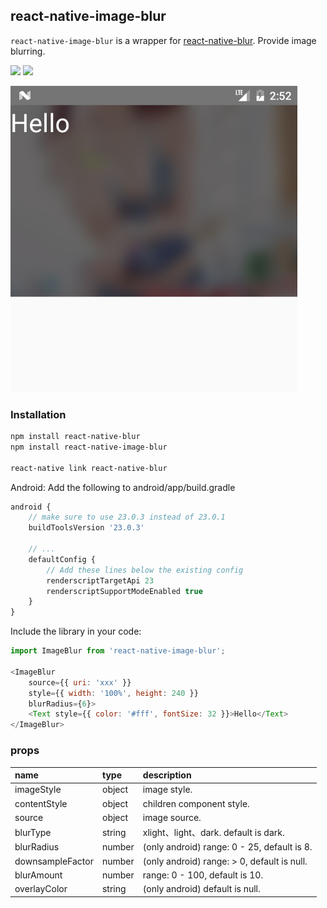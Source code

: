 

## react-native-image-blur
`react-native-image-blur` is a wrapper for [react-native-blur](https://github.com/react-native-community/react-native-blur). Provide image blurring.

<a href="https://www.npmjs.com/package/react-native-image-blur"><img src="https://img.shields.io/npm/v/react-native-image-blur.svg?style=flat-square"></a>
<a href="https://www.npmjs.com/package/react-native-image-blur"><img src="https://img.shields.io/npm/dm/react-native-image-blur.svg?style=flat-square"></a>

![](./image/20180721105323.png)

### Installation

```bash
npm install react-native-blur
npm install react-native-image-blur

react-native link react-native-blur
```

Android: Add the following to android/app/build.gradle

```js
android {
    // make sure to use 23.0.3 instead of 23.0.1
    buildToolsVersion '23.0.3'

    // ...
    defaultConfig {
        // Add these lines below the existing config
        renderscriptTargetApi 23
        renderscriptSupportModeEnabled true
    }
}
```

Include the library in your code:

```js
import ImageBlur from 'react-native-image-blur';

<ImageBlur
    source={{ uri: 'xxx' }}
    style={{ width: '100%', height: 240 }}
    blurRadius={6}>
    <Text style={{ color: '#fff', fontSize: 32 }}>Hello</Text>
</ImageBlur>
```

### props

name | type | description
:--- | :--- | :---
imageStyle | object | image style.
contentStyle | object | children component style.
source | object | image source.
blurType | string | xlight、light、dark. default is dark.
blurRadius | number | (only android) range:  0 - 25, default is 8.
downsampleFactor | number | (only android) range: > 0, default is null.
blurAmount | number | range: 0 - 100, default is 10.
overlayColor | string | (only android) default is null.



